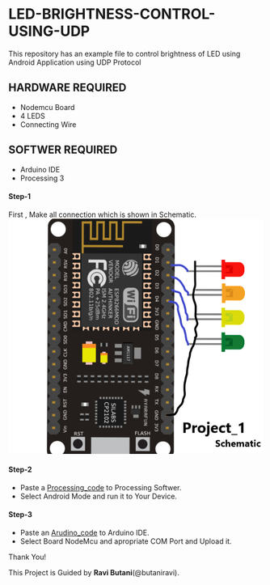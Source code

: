 # LED-BRIGHTNESS-CONTROL-USING-UDP
This repository has an example file to control brightness of LED  using Android Application using UDP Protocol

## HARDWARE REQUIRED

- Nodemcu Board 
- 4 LEDS
- Connecting Wire 

## SOFTWER REQUIRED

- Arduino IDE
- Processing 3

#### Step-1

  First , Make all connection which is shown in Schematic.  
![Schematic](/Schematic.png)

#### Step-2
   - Paste a [Processing_code](/LED_BRIGHTNESS_PROCESSING_UDP.pde) to Processing Softwer.
   - Select Android Mode and run it to Your Device. 
  
  
#### Step-3
   - Paste an [Arudino_code](/LED_BRIGHTNESS_ARDUINO_UDP.ino) to Arduino IDE.
   - Select Board NodeMcu and apropriate COM Port and Upload it.
  
  
  
  
  Thank You!
  
  This Project is Guided by **Ravi Butani**(@butaniravi).
  
  
  




